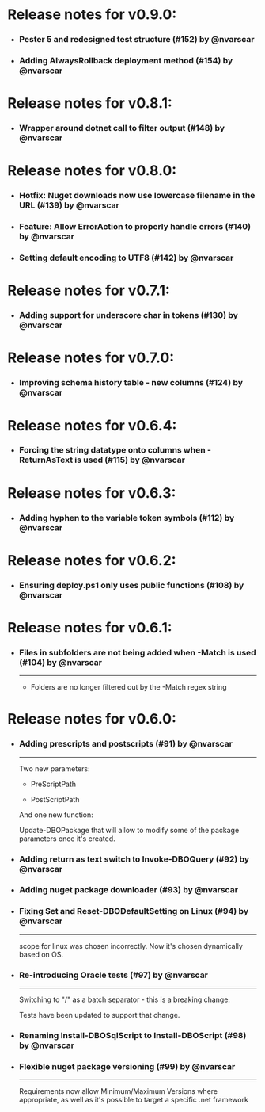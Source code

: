 # Release notes for v0.9.0:
- ### Pester 5 and redesigned test structure (#152) by @nvarscar
- ### Adding AlwaysRollback deployment method (#154) by @nvarscar
# Release notes for v0.8.1:
- ### Wrapper around dotnet call to filter output (#148) by @nvarscar
# Release notes for v0.8.0:
- ### Hotfix: Nuget downloads now use lowercase filename in the URL (#139) by @nvarscar
- ### Feature: Allow ErrorAction to properly handle errors (#140) by @nvarscar
- ### Setting default encoding to UTF8 (#142) by @nvarscar
# Release notes for v0.7.1:
- ### Adding support for underscore char in tokens (#130) by @nvarscar
# Release notes for v0.7.0:
- ### Improving schema history table - new columns (#124) by @nvarscar
# Release notes for v0.6.4:
- ### Forcing the string datatype onto columns when -ReturnAsText is used (#115) by @nvarscar
# Release notes for v0.6.3:
- ### Adding hyphen to the variable token symbols (#112) by @nvarscar
# Release notes for v0.6.2:
- ### Ensuring deploy.ps1 only uses public functions (#108) by @nvarscar
# Release notes for v0.6.1:
- ### Files in subfolders are not being added when -Match is used (#104) by @nvarscar
   ------
   * Folders are no longer filtered out by the -Match regex string
# Release notes for v0.6.0:
- ### Adding prescripts and postscripts (#91) by @nvarscar
   ------
   Two new parameters:

   - PreScriptPath

   - PostScriptPath



   And one new function:

   Update-DBOPackage that will allow to modify some of the package parameters once it's created.
- ### Adding return as text switch to Invoke-DBOQuery (#92) by @nvarscar
- ### Adding nuget package downloader (#93) by @nvarscar
- ### Fixing Set and Reset-DBODefaultSetting on Linux (#94) by @nvarscar
   ------
   scope for linux was chosen incorrectly. Now it's chosen dynamically based on OS.
- ### Re-introducing Oracle tests (#97) by @nvarscar
   ------
   Switching to "/" as a batch separator - this is a breaking change.

   Tests have been updated to support that change.


- ### Renaming Install-DBOSqlScript to Install-DBOScript (#98) by @nvarscar
- ### Flexible nuget package versioning (#99) by @nvarscar
   ------
   Requirements now allow Minimum/Maximum Versions where appropriate, as well as it's possible to target a specific .net framework
